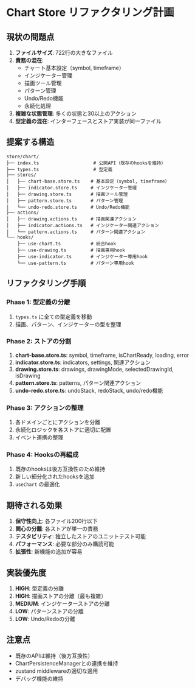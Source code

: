 # Chart Store リファクタリング計画

## 現状の問題点

1. **ファイルサイズ**: 722行の大きなファイル
2. **責務の混在**:
   - チャート基本設定（symbol, timeframe）
   - インジケーター管理
   - 描画ツール管理
   - パターン管理
   - Undo/Redo機能
   - 永続化処理
3. **複雑な状態管理**: 多くの状態と30以上のアクション
4. **型定義の混在**: インターフェースとストア実装が同一ファイル

## 提案する構造

```
store/chart/
├── index.ts                    # 公開API（既存のhooksを維持）
├── types.ts                    # 型定義
├── stores/
│   ├── chart-base.store.ts    # 基本設定（symbol, timeframe）
│   ├── indicator.store.ts     # インジケーター管理
│   ├── drawing.store.ts       # 描画ツール管理
│   ├── pattern.store.ts       # パターン管理
│   └── undo-redo.store.ts     # Undo/Redo機能
├── actions/
│   ├── drawing.actions.ts     # 描画関連アクション
│   ├── indicator.actions.ts   # インジケーター関連アクション
│   └── pattern.actions.ts     # パターン関連アクション
└── hooks/
    ├── use-chart.ts           # 統合hook
    ├── use-drawing.ts         # 描画専用hook
    ├── use-indicator.ts       # インジケーター専用hook
    └── use-pattern.ts         # パターン専用hook
```

## リファクタリング手順

### Phase 1: 型定義の分離
1. `types.ts` に全ての型定義を移動
2. 描画、パターン、インジケーターの型を整理

### Phase 2: ストアの分割
1. **chart-base.store.ts**: symbol, timeframe, isChartReady, loading, error
2. **indicator.store.ts**: indicators, settings, 関連アクション
3. **drawing.store.ts**: drawings, drawingMode, selectedDrawingId, isDrawing
4. **pattern.store.ts**: patterns, パターン関連アクション
5. **undo-redo.store.ts**: undoStack, redoStack, undo/redo機能

### Phase 3: アクションの整理
1. 各ドメインごとにアクションを分離
2. 永続化ロジックを各ストアに適切に配置
3. イベント連携の整理

### Phase 4: Hooksの再編成
1. 既存のhooksは後方互換性のため維持
2. 新しい細分化されたhooksを追加
3. `useChart` の最適化

## 期待される効果

1. **保守性向上**: 各ファイル200行以下
2. **関心の分離**: 各ストアが単一の責務
3. **テスタビリティ**: 独立したストアのユニットテスト可能
4. **パフォーマンス**: 必要な部分のみ購読可能
5. **拡張性**: 新機能の追加が容易

## 実装優先度

1. **HIGH**: 型定義の分離
2. **HIGH**: 描画ストアの分離（最も複雑）
3. **MEDIUM**: インジケーターストアの分離
4. **LOW**: パターンストアの分離
5. **LOW**: Undo/Redoの分離

## 注意点

- 既存のAPIは維持（後方互換性）
- ChartPersistenceManagerとの連携を維持
- zustand middlewareの適切な適用
- デバッグ機能の維持